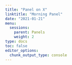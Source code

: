 ```yaml
---
title: "Panel on X"
linktitle: "Morning Panel"
date: "2021-01-21"
menu:
  sessions:
    parent: Panels
    weight: 2
type: docs
toc: false
editor_options:
  chunk_output_type: console
---
```

